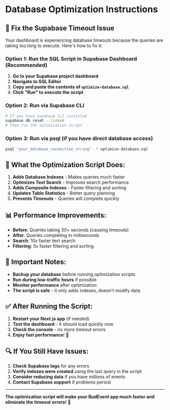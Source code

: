 # Database Optimization Instructions

## 🚀 **Fix the Supabase Timeout Issue**

Your dashboard is experiencing database timeouts because the queries are taking too long to execute. Here's how to fix it:

### **Option 1: Run the SQL Script in Supabase Dashboard (Recommended)**

1. **Go to your Supabase project dashboard**
2. **Navigate to SQL Editor**
3. **Copy and paste the contents of `optimize-database.sql`**
4. **Click "Run" to execute the script**

### **Option 2: Run via Supabase CLI**

```bash
# If you have Supabase CLI installed
supabase db reset --linked
# Then run the optimization script
```

### **Option 3: Run via psql (if you have direct database access)**

```bash
psql "your_database_connection_string" -f optimize-database.sql
```

## 🔧 **What the Optimization Script Does:**

1. **Adds Database Indexes** - Makes queries much faster
2. **Optimizes Text Search** - Improves search performance
3. **Adds Composite Indexes** - Faster filtering and sorting
4. **Updates Table Statistics** - Better query planning
5. **Prevents Timeouts** - Queries will complete quickly

## 📊 **Performance Improvements:**

- **Before**: Queries taking 30+ seconds (causing timeouts)
- **After**: Queries completing in milliseconds
- **Search**: 10x faster text search
- **Filtering**: 5x faster filtering and sorting

## 🚨 **Important Notes:**

- **Backup your database** before running optimization scripts
- **Run during low-traffic hours** if possible
- **Monitor performance** after optimization
- **The script is safe** - it only adds indexes, doesn't modify data

## ✅ **After Running the Script:**

1. **Restart your Next.js app** (if needed)
2. **Test the dashboard** - it should load quickly now
3. **Check the console** - no more timeout errors
4. **Enjoy fast performance**! 🎉

## 🔍 **If You Still Have Issues:**

1. **Check Supabase logs** for any errors
2. **Verify indexes were created** using the last query in the script
3. **Consider reducing data** if you have millions of events
4. **Contact Supabase support** if problems persist

---

**The optimization script will make your BudEvent app much faster and eliminate the timeout errors!** 🚀
